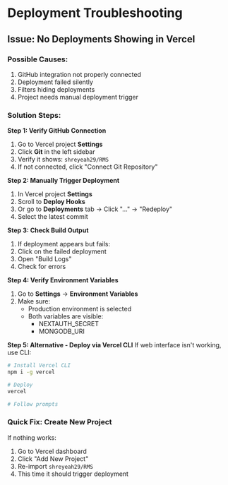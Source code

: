 # Deployment Troubleshooting

## Issue: No Deployments Showing in Vercel

### Possible Causes:
1. GitHub integration not properly connected
2. Deployment failed silently
3. Filters hiding deployments
4. Project needs manual deployment trigger

### Solution Steps:

**Step 1: Verify GitHub Connection**
1. Go to Vercel project **Settings**
2. Click **Git** in the left sidebar
3. Verify it shows: `shreyeah29/RMS`
4. If not connected, click "Connect Git Repository"

**Step 2: Manually Trigger Deployment**
1. In Vercel project **Settings**
2. Scroll to **Deploy Hooks**
3. Or go to **Deployments** tab → Click "..." → "Redeploy"
4. Select the latest commit

**Step 3: Check Build Output**
1. If deployment appears but fails:
2. Click on the failed deployment
3. Open "Build Logs"
4. Check for errors

**Step 4: Verify Environment Variables**
1. Go to **Settings** → **Environment Variables**
2. Make sure:
   - Production environment is selected
   - Both variables are visible:
     - NEXTAUTH_SECRET
     - MONGODB_URI

**Step 5: Alternative - Deploy via Vercel CLI**
If web interface isn't working, use CLI:

```bash
# Install Vercel CLI
npm i -g vercel

# Deploy
vercel

# Follow prompts
```

### Quick Fix: Create New Project
If nothing works:
1. Go to Vercel dashboard
2. Click "Add New Project"
3. Re-import `shreyeah29/RMS`
4. This time it should trigger deployment

